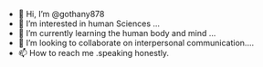 - 👋 Hi, I’m @gothany878
- 👀 I’m interested in human Sciences  ...
- 🌱 I’m currently learning the human body and mind ...
- 💞️ I’m looking to collaborate on interpersonal communication....
- 📫 How to reach me .speaking honestly.

<!---
gothany878/gothany878 is a ✨ special ✨ repository because its `README.md` (this file) appears on your GitHub profile.
You can click the Preview link to take a look at your changes.
--->

